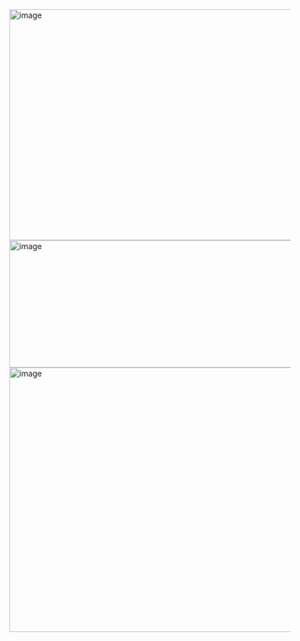 ## 
<img width="736" height="414" alt="image" src="https://github.com/user-attachments/assets/04bab820-61ae-4e5e-ae5c-76164c43ff5c" />
<img width="2047" height="228" alt="image" src="https://github.com/user-attachments/assets/f3d034b3-b076-4d23-ab8e-fcef1c875ba3" />
<img width="736" height="474" alt="image" src="https://github.com/user-attachments/assets/fe31bf71-b784-4dab-abb5-4d8627cb0e7c" />
